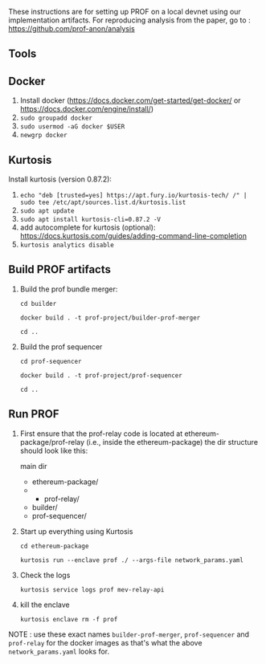 These instructions are for setting up PROF on a local devnet using our implementation artifacts.
For reproducing analysis from the paper, go to : https://github.com/prof-anon/analysis

## Tools
## Docker 
1. Install docker (https://docs.docker.com/get-started/get-docker/ or https://docs.docker.com/engine/install/)
2. `sudo groupadd docker` 
3. `sudo usermod -aG docker $USER`
4. `newgrp docker`

## Kurtosis
Install kurtosis (version 0.87.2):	
1. `echo "deb [trusted=yes] https://apt.fury.io/kurtosis-tech/ /" | sudo tee /etc/apt/sources.list.d/kurtosis.list`
2. `sudo apt update`
3. `sudo apt install kurtosis-cli=0.87.2 -V`
4. add autocomplete for kurtosis (optional):
		https://docs.kurtosis.com/guides/adding-command-line-completion
5. `kurtosis analytics disable`


## Build PROF artifacts

1. Build the prof bundle merger:
    
    `cd builder`

	`docker build . -t prof-project/builder-prof-merger`
	
    `cd ..`

2. Build the prof sequencer
	
    `cd prof-sequencer`
	
    `docker build . -t prof-project/prof-sequencer`
	
    `cd ..`

## Run PROF

1. First ensure that the prof-relay code is located at ethereum-package/prof-relay  (i.e., inside the ethereum-package)
the dir structure should look like this:
	
    main dir
	- ethereum-package/
	- - prof-relay/
	- builder/
	- prof-sequencer/

2. Start up everything using Kurtosis
	
    `cd ethereum-package`
	
    `kurtosis run --enclave prof ./ --args-file network_params.yaml`

3. Check the logs
	
    `kurtosis service logs prof mev-relay-api`

4. kill the enclave 
	
    `kurtosis enclave rm -f prof`
	
NOTE : use these exact names `builder-prof-merger`, `prof-sequencer` and `prof-relay` for the docker images as that's what the above `network_params.yaml` looks for.